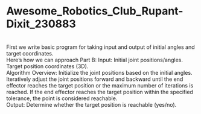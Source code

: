 # Awesome_Robotics_Club_Rupant-Dixit_230883
<br> First we write basic program for taking input and output of initial angles and target coordinates.
<br>
Here’s how we can approach Part B:
Input:
Initial joint positions/angles.
Target position coordinates (3D).<br>
Algorithm Overview:
Initialize the joint positions based on the initial angles.
Iteratively adjust the joint positions forward and backward until the end effector reaches the target position or the maximum number of iterations is reached.
If the end effector reaches the target position within the specified tolerance, the point is considered reachable.<br>
Output:
Determine whether the target position is reachable (yes/no).

